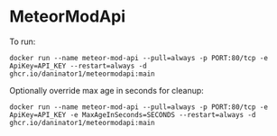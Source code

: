 # MeteorModApi

To run:

`docker run --name meteor-mod-api --pull=always -p PORT:80/tcp -e ApiKey=API_KEY --restart=always -d ghcr.io/daninator1/meteormodapi:main`

Optionally override max age in seconds for cleanup:

`docker run --name meteor-mod-api --pull=always -p PORT:80/tcp -e ApiKey=API_KEY -e MaxAgeInSeconds=SECONDS --restart=always -d ghcr.io/daninator1/meteormodapi:main`
